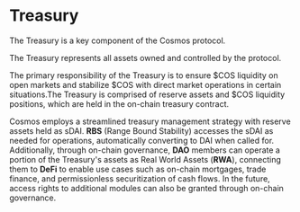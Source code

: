 # Treasury

The Treasury is a key component of the Cosmos protocol.&#x20;

The Treasury represents all assets owned and controlled by the protocol.

The primary responsibility of the Treasury is to ensure $COS liquidity on open markets and stabilize $COS with direct market operations in certain situations.The Treasury is comprised of reserve assets and $COS liquidity positions, which are held in the on-chain treasury contract.&#x20;

Cosmos employs a streamlined treasury management strategy with reserve assets held as sDAI. **RBS** (Range Bound Stability) accesses the sDAI as needed for operations, automatically converting to DAI when called for. Additionally, through on-chain governance, **DAO** members can operate a portion of the Treasury's assets as Real World Assets (**RWA**), connecting them to **DeFi** to enable use cases such as on-chain mortgages, trade finance, and permissionless securitization of cash flows. In the future, access rights to additional modules can also be granted through on-chain governance.
